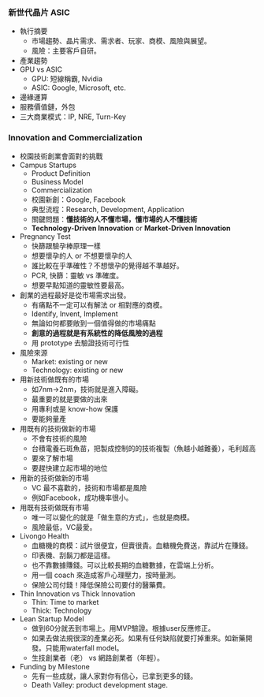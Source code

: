 
### 新世代晶片 ASIC

* 執行摘要
	* 市場趨勢、晶片需求、需求者、玩家、商模、風險與展望。
	* 風險：主要客戶自研。
* 產業趨勢
* GPU vs ASIC
	* GPU: 短線稱霸, Nvidia
	* ASIC: Google, Microsoft, etc.
* 邊緣運算
* 服務價值鏈，外包
* 三大商業模式：IP, NRE, Turn-Key

### Innovation and Commercialization

* 校園技術創業會面對的挑戰
* Campus Startups
	* Product Definition
	* Business Model
	* Commercialization
	* 校園新創：Google, Facebook
	* 典型流程：Research, Development, Application
	* 關鍵問題：**懂技術的人不懂市場，懂市場的人不懂技術**
	* **Technology-Driven Innovation** or **Market-Driven Innovation**
* Pregnancy Test
	* 快篩跟驗孕棒原理一樣
	* 想要懷孕的人 or 不想要懷孕的人
	* 誰比較在乎準確性？不想懷孕的覺得越不準越好。
	* PCR, 快篩：靈敏 vs 準確度。
	* 想要早點知道的靈敏性要最高。
* 創業的過程最好是從市場需求出發。
	* 有痛點不一定可以有解法 or 相對應的商模。
	* Identify, Invent, Implement
	* 無論如何都要敞到一個值得做的市場痛點
	* **創意的過程就是有系統性的降低風險的過程**
	* 用 prototype 去驗證技術可行性
* 風險來源
	* Market: existing or new
	* Technology: existing or new
* 用新技術做既有的市場
	* 如7nm->2nm，技術就是進入障礙。
	* 最重要的就是要做的出來
	* 用專利或是 know-how 保護
	* 要能夠量產
* 用既有的技術做新的市場
	* 不會有技術的風險
	* 台積電養石斑魚苗，把製成控制的的技術複製（魚越小越難養），毛利超高
	* 要來了解市場
	* 要趕快建立起市場的地位
* 用新的技術做新的市場
	* VC 最不喜歡的，技術和市場都是風險
	* 例如Facebook，成功機率很小。
* 用既有技術做既有市場
	* 唯一可以變化的就是「做生意的方式」，也就是商模。
	* 風險最低，VC最愛。
* Livongo Health
	* 血糖機的商模：試片很便宜，但賣很貴。血糖機免費送，靠試片在賺錢。
	* 印表機、刮鬍刀都是這樣。
	* 也不靠數據賺錢。可以比較長期的血糖數據，在雲端上分析。
	* 用一個 coach 來造成客戶心理壓力，按時量測。
	* 保險公司付錢！降低保險公司要付的醫藥費。
* Thin Innovation vs Thick Innovation
	* Thin: Time to market
	* Thick: Technology
* Lean Startup Model
	* 做到60分就丟到市場上。用MVP驗證。根據user反應修正。
	* 如果去做法規很深的產業必死。如果有任何缺陷就要打掉重來。如新藥開發。只能用waterfall model。
	* 生技創業者（老） vs 網路創業者（年輕）。
* Funding by Milestone
	* 先有一些成就，讓人家對你有信心，已拿到更多的錢。
	* Death Valley: product development stage.